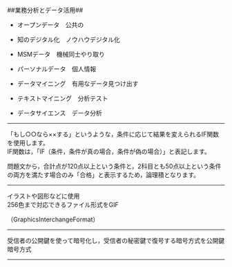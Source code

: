 ##業務分析とデータ活用##
- オープンデータ　公共の
- 知のデジタル化　ノウハウデジタル化
- MSMデータ　機械同士やり取り
- パーソナルデータ　個人情報

- データマイニング　有用なデータ見つけ出す
- テキストマイニング　分析テスト
- データサイエンス　データ分析
***
「もし○○なら××する」というような，条件に応じて結果を変えられるIF関数を使用します。  
IF関数は，「IF（条件，条件が真の場合，条件が偽の場合）」と表記します。  

問題文から，合計点が120点以上という条件と，2科目とも50点以上という条件の両方を満たす場合のみ「合格」と表示するため，論理積となります。  
***
イラストや図形などに使用  
256⾊まで対応できるファイル形式をGIF 

（GraphicsInterchangeFormat）  
***
受信者の公開鍵を使って暗号化し，受信者の秘密鍵で復号する暗号方式を公開鍵暗号方式  
***
